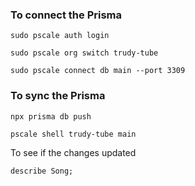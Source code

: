 ### To connect the Prisma

```
sudo pscale auth login
```

```
sudo pscale org switch trudy-tube
```

```
sudo pscale connect db main --port 3309
```

### To sync the Prisma

```
npx prisma db push
```

```
pscale shell trudy-tube main
```

To see if the changes updated

```
describe Song;
```
